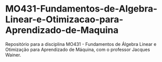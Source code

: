 # MO431-Fundamentos-de-Algebra-Linear-e-Otimizacao-para-Aprendizado-de-Maquina
Repositório para a disciplina MO431 - Fundamentos de Álgebra Linear e Otimização para Aprendizado de Máquina, com o professor Jacques Wainer.
